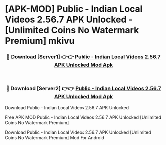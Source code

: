 # [APK-MOD] Public - Indian Local Videos 2.56.7 APK Unlocked - [Unlimited Coins No Watermark Premium] mkivu



<div align="center">
<h3>🔴 Download [Server1] 👉👉 <a href="https://momento.my/?title=Public_-_Indian_Local_Videos_2.56.7_APK_Unlocked">Public - Indian Local Videos 2.56.7 APK Unlocked Mod Apk</a></h3><br>

<h3>🔴 Download [Server2] 👉👉 <a href="https://momento.my/?title=Public_-_Indian_Local_Videos_2.56.7_APK_Unlocked">Public - Indian Local Videos 2.56.7 APK Unlocked Mod Apk</a></h3>
</div>



Download Public - Indian Local Videos 2.56.7 APK Unlocked 

Free APK MOD Public - Indian Local Videos 2.56.7 APK Unlocked [Unlimited Coins No Watermark Premium]

Download Public - Indian Local Videos 2.56.7 APK Unlocked [Unlimited Coins No Watermark Premium] Mod For Android
